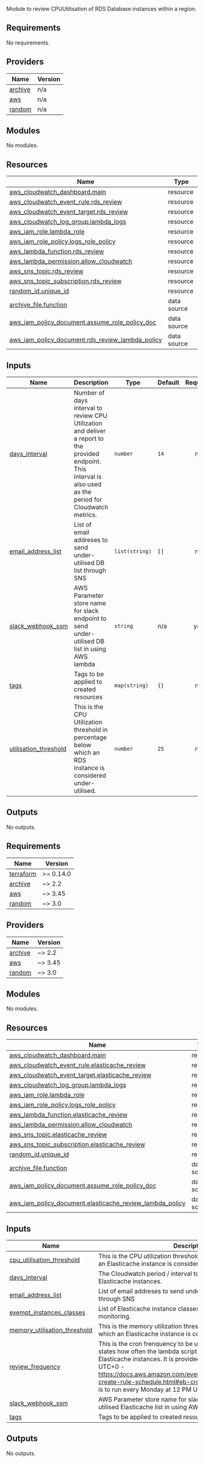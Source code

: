 Module to review CPUUtilisation of RDS Database instances within a region. 

## Requirements

No requirements.

## Providers

| Name | Version |
|------|---------|
| <a name="provider_archive"></a> [archive](#provider\_archive) | n/a |
| <a name="provider_aws"></a> [aws](#provider\_aws) | n/a |
| <a name="provider_random"></a> [random](#provider\_random) | n/a |

## Modules

No modules.

## Resources

| Name | Type |
|------|------|
| [aws_cloudwatch_dashboard.main](https://registry.terraform.io/providers/hashicorp/aws/latest/docs/resources/cloudwatch_dashboard) | resource |
| [aws_cloudwatch_event_rule.rds_review](https://registry.terraform.io/providers/hashicorp/aws/latest/docs/resources/cloudwatch_event_rule) | resource |
| [aws_cloudwatch_event_target.rds_review](https://registry.terraform.io/providers/hashicorp/aws/latest/docs/resources/cloudwatch_event_target) | resource |
| [aws_cloudwatch_log_group.lambda_logs](https://registry.terraform.io/providers/hashicorp/aws/latest/docs/resources/cloudwatch_log_group) | resource |
| [aws_iam_role.lambda_role](https://registry.terraform.io/providers/hashicorp/aws/latest/docs/resources/iam_role) | resource |
| [aws_iam_role_policy.logs_role_policy](https://registry.terraform.io/providers/hashicorp/aws/latest/docs/resources/iam_role_policy) | resource |
| [aws_lambda_function.rds_review](https://registry.terraform.io/providers/hashicorp/aws/latest/docs/resources/lambda_function) | resource |
| [aws_lambda_permission.allow_cloudwatch](https://registry.terraform.io/providers/hashicorp/aws/latest/docs/resources/lambda_permission) | resource |
| [aws_sns_topic.rds_review](https://registry.terraform.io/providers/hashicorp/aws/latest/docs/resources/sns_topic) | resource |
| [aws_sns_topic_subscription.rds_review](https://registry.terraform.io/providers/hashicorp/aws/latest/docs/resources/sns_topic_subscription) | resource |
| [random_id.unique_id](https://registry.terraform.io/providers/hashicorp/random/latest/docs/resources/id) | resource |
| [archive_file.function](https://registry.terraform.io/providers/hashicorp/archive/latest/docs/data-sources/file) | data source |
| [aws_iam_policy_document.assume_role_policy_doc](https://registry.terraform.io/providers/hashicorp/aws/latest/docs/data-sources/iam_policy_document) | data source |
| [aws_iam_policy_document.rds_review_lambda_policy](https://registry.terraform.io/providers/hashicorp/aws/latest/docs/data-sources/iam_policy_document) | data source |

## Inputs

| Name | Description | Type | Default | Required |
|------|-------------|------|---------|:--------:|
| <a name="input_days_interval"></a> [days\_interval](#input\_days\_interval) | Number of days interval to review CPU Utilization and deliver a report to the provided endpoint. This interval is also used as the period for Cloudwatch metrics. | `number` | `14` | no |
| <a name="input_email_address_list"></a> [email\_address\_list](#input\_email\_address\_list) | List of email addreses to send under-utilised DB list through SNS | `list(string)` | `[]` | no |
| <a name="input_slack_webhook_ssm"></a> [slack\_webhook\_ssm](#input\_slack\_webhook\_ssm) | AWS Parameter store name for slack endpoint to send under-utilised DB list in using AWS lambda | `string` | n/a | yes |
| <a name="input_tags"></a> [tags](#input\_tags) | Tags to be applied to created resources | `map(string)` | `{}` | no |
| <a name="input_cpu_utilisation_threshold"></a> [utilisation\_threshold](#input\_utilisation\_threshold) | This is the CPU Utilization threshold in percentage below which an RDS instance is considered under-utilised. | `number` | `25` | no |

## Outputs

No outputs.

<!-- BEGIN_TF_DOCS -->
## Requirements

| Name | Version |
|------|---------|
| <a name="requirement_terraform"></a> [terraform](#requirement\_terraform) | >= 0.14.0 |
| <a name="requirement_archive"></a> [archive](#requirement\_archive) | ~> 2.2 |
| <a name="requirement_aws"></a> [aws](#requirement\_aws) | ~> 3.45 |
| <a name="requirement_random"></a> [random](#requirement\_random) | ~> 3.0 |

## Providers

| Name | Version |
|------|---------|
| <a name="provider_archive"></a> [archive](#provider\_archive) | ~> 2.2 |
| <a name="provider_aws"></a> [aws](#provider\_aws) | ~> 3.45 |
| <a name="provider_random"></a> [random](#provider\_random) | ~> 3.0 |

## Modules

No modules.

## Resources

| Name | Type |
|------|------|
| [aws_cloudwatch_dashboard.main](https://registry.terraform.io/providers/hashicorp/aws/latest/docs/resources/cloudwatch_dashboard) | resource |
| [aws_cloudwatch_event_rule.elasticache_review](https://registry.terraform.io/providers/hashicorp/aws/latest/docs/resources/cloudwatch_event_rule) | resource |
| [aws_cloudwatch_event_target.elasticache_review](https://registry.terraform.io/providers/hashicorp/aws/latest/docs/resources/cloudwatch_event_target) | resource |
| [aws_cloudwatch_log_group.lambda_logs](https://registry.terraform.io/providers/hashicorp/aws/latest/docs/resources/cloudwatch_log_group) | resource |
| [aws_iam_role.lambda_role](https://registry.terraform.io/providers/hashicorp/aws/latest/docs/resources/iam_role) | resource |
| [aws_iam_role_policy.logs_role_policy](https://registry.terraform.io/providers/hashicorp/aws/latest/docs/resources/iam_role_policy) | resource |
| [aws_lambda_function.elasticache_review](https://registry.terraform.io/providers/hashicorp/aws/latest/docs/resources/lambda_function) | resource |
| [aws_lambda_permission.allow_cloudwatch](https://registry.terraform.io/providers/hashicorp/aws/latest/docs/resources/lambda_permission) | resource |
| [aws_sns_topic.elasticache_review](https://registry.terraform.io/providers/hashicorp/aws/latest/docs/resources/sns_topic) | resource |
| [aws_sns_topic_subscription.elasticache_review](https://registry.terraform.io/providers/hashicorp/aws/latest/docs/resources/sns_topic_subscription) | resource |
| [random_id.unique_id](https://registry.terraform.io/providers/hashicorp/random/latest/docs/resources/id) | resource |
| [archive_file.function](https://registry.terraform.io/providers/hashicorp/archive/latest/docs/data-sources/file) | data source |
| [aws_iam_policy_document.assume_role_policy_doc](https://registry.terraform.io/providers/hashicorp/aws/latest/docs/data-sources/iam_policy_document) | data source |
| [aws_iam_policy_document.elasticache_review_lambda_policy](https://registry.terraform.io/providers/hashicorp/aws/latest/docs/data-sources/iam_policy_document) | data source |

## Inputs

| Name | Description | Type | Default | Required |
|------|-------------|------|---------|:--------:|
| <a name="input_cpu_utilisation_threshold"></a> [cpu\_utilisation\_threshold](#input\_cpu\_utilisation\_threshold) | This is the CPU utilization threshold in percentage below which an Elasticache instance is considered under-utilised. | `number` | `0` | no |
| <a name="input_days_interval"></a> [days\_interval](#input\_days\_interval) | The Cloudwatch period / interval to review metrics for the Elasticache instances. | `number` | `7` | no |
| <a name="input_email_address_list"></a> [email\_address\_list](#input\_email\_address\_list) | List of email addreses to send under-utilised Elasticache list through SNS | `list(string)` | `[]` | no |
| <a name="input_exempt_instances_classes"></a> [exempt\_instances\_classes](#input\_exempt\_instances\_classes) | List of Elasticache instance classes that are expemted from monitoring. | `list(string)` | `[]` | no |
| <a name="input_memory_utilisation_threshold"></a> [memory\_utilisation\_threshold](#input\_memory\_utilisation\_threshold) | This is the memory utilization threshold in percentage below which an Elasticache instance is considered under-utilised. | `number` | `25` | no |
| <a name="input_review_frequency"></a> [review\_frequency](#input\_review\_frequency) | This is the cron frenquency to be used by the lambda script. It states how often the lambda script is to be run to review the Elasticache instances. It is provided in AWS cron expression in UTC+0 - https://docs.aws.amazon.com/eventbridge/latest/userguide/eb-create-rule-schedule.html#eb-cron-expressions. Default value is to run every Monday at 12 PM UTC. | `string` | `"0 12 ? * 2 *"` | no |
| <a name="input_slack_webhook_ssm"></a> [slack\_webhook\_ssm](#input\_slack\_webhook\_ssm) | AWS Parameter store name for slack endpoint to send under-utilised Elasticache list in using AWS lambda | `string` | n/a | yes |
| <a name="input_tags"></a> [tags](#input\_tags) | Tags to be applied to created resources | `map(string)` | `{}` | no |

## Outputs

No outputs.
<!-- END_TF_DOCS -->